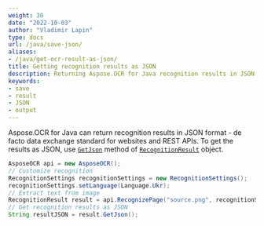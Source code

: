```yaml
---
weight: 30
date: "2022-10-03"
author: "Vladimir Lapin"
type: docs
url: /java/save-json/
aliases:
- /java/get-ocr-result-as-json/
title: Getting recognition results as JSON
description: Returning Aspose.OCR for Java recognition results in JSON format.
keywords:
- save
- result
- JSON
- output
---
```


Aspose.OCR for Java can return recognition results in JSON format - de facto data exchange standard for websites and REST APIs. To get the results as JSON, use [`GetJson`](https://reference.aspose.com/ocr/java/com.aspose.ocr/RecognitionResult#GetJson--) method of [`RecognitionResult`](https://reference.aspose.com/ocr/java/com.aspose.ocr/RecognitionResult) object.

```java
AsposeOCR api = new AsposeOCR();
// Customize recognition
RecognitionSettings recognitionSettings = new RecognitionSettings();
recognitionSettings.setLanguage(Language.Ukr);
// Extract text from image
RecognitionResult result = api.RecognizePage("source.png", recognitionSettings);
// Get recognition results as JSON
String resultJSON = result.GetJson();
```

